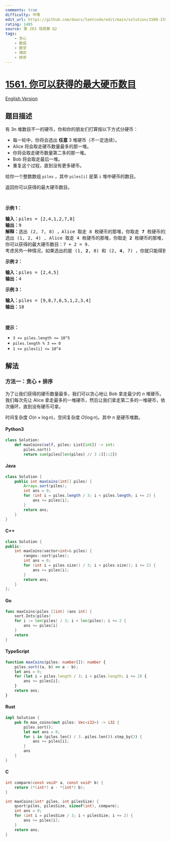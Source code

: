 ```yaml
---
comments: true
difficulty: 中等
edit_url: https://github.com/doocs/leetcode/edit/main/solution/1500-1599/1561.Maximum%20Number%20of%20Coins%20You%20Can%20Get/README.md
rating: 1405
source: 第 203 场周赛 Q2
tags:
    - 贪心
    - 数组
    - 数学
    - 博弈
    - 排序
---
```


<!-- problem:start -->

# [1561. 你可以获得的最大硬币数目](https://leetcode.cn/problems/maximum-number-of-coins-you-can-get)

[English Version](/solution/1500-1599/1561.Maximum%20Number%20of%20Coins%20You%20Can%20Get/README_EN.md)

## 题目描述

<!-- description:start -->

<p>有 3n 堆数目不一的硬币，你和你的朋友们打算按以下方式分硬币：</p>

<ul>
	<li>每一轮中，你将会选出 <strong>任意</strong> 3 堆硬币（不一定连续）。</li>
	<li>Alice 将会取走硬币数量最多的那一堆。</li>
	<li>你将会取走硬币数量第二多的那一堆。</li>
	<li>Bob 将会取走最后一堆。</li>
	<li>重复这个过程，直到没有更多硬币。</li>
</ul>

<p>给你一个整数数组 <code>piles</code> ，其中 <code>piles[i]</code> 是第 <code>i</code> 堆中硬币的数目。</p>

<p>返回你可以获得的最大硬币数目。</p>

<p>&nbsp;</p>

<p><strong>示例 1：</strong></p>

<pre><strong>输入：</strong>piles = [2,4,1,2,7,8]
<strong>输出：</strong>9
<strong>解释：</strong>选出 (2, 7, 8) ，Alice 取走 8 枚硬币的那堆，你取走 <strong>7</strong> 枚硬币的那堆，Bob 取走最后一堆。
选出 (1, 2, 4) , Alice 取走 4 枚硬币的那堆，你取走 <strong>2</strong> 枚硬币的那堆，Bob 取走最后一堆。
你可以获得的最大硬币数目：7 + 2 = 9.
考虑另外一种情况，如果选出的是 (1, <strong>2</strong>, 8) 和 (2, <strong>4</strong>, 7) ，你就只能得到 2 + 4 = 6 枚硬币，这不是最优解。
</pre>

<p><strong>示例 2：</strong></p>

<pre><strong>输入：</strong>piles = [2,4,5]
<strong>输出：</strong>4
</pre>

<p><strong>示例 3：</strong></p>

<pre><strong>输入：</strong>piles = [9,8,7,6,5,1,2,3,4]
<strong>输出：</strong>18
</pre>

<p>&nbsp;</p>

<p><strong>提示：</strong></p>

<ul>
	<li><code>3 &lt;= piles.length &lt;= 10^5</code></li>
	<li><code>piles.length % 3 == 0</code></li>
	<li><code>1 &lt;= piles[i] &lt;= 10^4</code></li>
</ul>

<!-- description:end -->

## 解法

<!-- solution:start -->

### 方法一：贪心 + 排序

为了让我们获得的硬币数量最多，我们可以贪心地让 Bob 拿走最少的 $n$ 堆硬币。我们每次先让 Alice 拿走最多的一堆硬币，然后让我们拿走第二多的一堆硬币，依次循环，直到没有硬币可拿。

时间复杂度 $O(n \times \log n)$，空间复杂度 $O(\log n)$。其中 $n$ 是硬币堆数。

<!-- tabs:start -->

#### Python3

```python
class Solution:
    def maxCoins(self, piles: List[int]) -> int:
        piles.sort()
        return sum(piles[len(piles) // 3 :][::2])
```

#### Java

```java
class Solution {
    public int maxCoins(int[] piles) {
        Arrays.sort(piles);
        int ans = 0;
        for (int i = piles.length / 3; i < piles.length; i += 2) {
            ans += piles[i];
        }
        return ans;
    }
}
```

#### C++

```cpp
class Solution {
public:
    int maxCoins(vector<int>& piles) {
        ranges::sort(piles);
        int ans = 0;
        for (int i = piles.size() / 3; i < piles.size(); i += 2) {
            ans += piles[i];
        }
        return ans;
    }
};
```

#### Go

```go
func maxCoins(piles []int) (ans int) {
	sort.Ints(piles)
	for i := len(piles) / 3; i < len(piles); i += 2 {
		ans += piles[i]
	}
	return
}
```

#### TypeScript

```ts
function maxCoins(piles: number[]): number {
    piles.sort((a, b) => a - b);
    let ans = 0;
    for (let i = piles.length / 3; i < piles.length; i += 2) {
        ans += piles[i];
    }
    return ans;
}
```

#### Rust

```rust
impl Solution {
    pub fn max_coins(mut piles: Vec<i32>) -> i32 {
        piles.sort();
        let mut ans = 0;
        for i in (piles.len() / 3..piles.len()).step_by(2) {
            ans += piles[i];
        }
        ans
    }
}
```

#### C

```c
int compare(const void* a, const void* b) {
    return (*(int*) a - *(int*) b);
}

int maxCoins(int* piles, int pilesSize) {
    qsort(piles, pilesSize, sizeof(int), compare);
    int ans = 0;
    for (int i = pilesSize / 3; i < pilesSize; i += 2) {
        ans += piles[i];
    }
    return ans;
}
```

<!-- tabs:end -->

<!-- solution:end -->

<!-- problem:end -->
